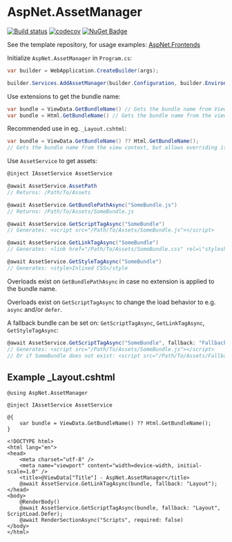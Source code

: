 # AspNet.AssetManager
[![Build status](https://ci.appveyor.com/api/projects/status/u369u4wt45hsw53f?svg=true)](https://ci.appveyor.com/project/Baune8D/aspnet-assetmanager)
[![codecov](https://codecov.io/gh/Baune8D/AspNet.AssetManager/branch/main/graph/badge.svg?token=M4KiXgJBnw)](https://codecov.io/gh/Baune8D/AspNet.AssetManager)
[![NuGet Badge](https://buildstats.info/nuget/AspNet.AssetManager)](https://www.nuget.org/packages/AspNet.AssetManager)

See the template repository, for usage examples: [AspNet.Frontends](https://github.com/Baune8D/AspNet.Frontends)

Initialize `AspNet.AssetManager` in `Program.cs`:
```csharp
var builder = WebApplication.CreateBuilder(args);

builder.Services.AddAssetManager(builder.Configuration, builder.Environment);
```

Use extensions to get the bundle name:
```csharp
var bundle = ViewData.GetBundleName() // Gets the bundle name from ViewData["Bundle"]
var bundle = Html.GetBundleName() // Gets the bundle name from the view context
```

Recommended use in eg. `_Layout.cshtml`:
```csharp
var bundle = ViewData.GetBundleName() ?? Html.GetBundleName();
// Gets the bundle name from the view context, but allows overriding it in ViewData["Bundle"]
```

Use `AssetService` to get assets:
```csharp
@inject IAssetService AssetService

@await AssetService.AssetPath
// Returns: /Path/To/Assets

@await AssetService.GetBundlePathAsync("SomeBundle.js")
// Returns: /Path/To/Assets/SomeBundle.js

@await AssetService.GetScriptTagAsync("SomeBundle")
// Generates: <script src="/Path/To/Assets/SomeBundle.js"></script>

@await AssetService.GetLinkTagAsync("SomeBundle")
// Generates: <link href="/Path/To/Assets/SomeBundle.css" rel=\"stylesheet\" />

@await AssetService.GetStyleTagAsync("SomeBundle")
// Generates: <style>Inlined CSS</style
```
Overloads exist on `GetBundlePathAsync` in case no extension is applied to the bundle name.

Overloads exist on `GetScriptTagAsync` to change the load behavior to e.g. `async` and/or `defer`.

A fallback bundle can be set on: `GetScriptTagAsync`, `GetLinkTagAsync`, `GetStyleTagAsync`:
```csharp
@await AssetService.GetScriptTagAsync("SomeBundle", fallback: "FallbackBundle")
// Generates: <script src="/Path/To/Assets/SomeBundle.js"></script>
// Or if SomeBundle does not exist: <script src="/Path/To/Assets/FallbackBundle.js"></script>
```

## Example _Layout.cshtml

```razor
@using AspNet.AssetManager

@inject IAssetService AssetService

@{
    var bundle = ViewData.GetBundleName() ?? Html.GetBundleName();
}

<!DOCTYPE html>
<html lang="en">
<head>
    <meta charset="utf-8" />
    <meta name="viewport" content="width=device-width, initial-scale=1.0" />
    <title>@ViewData["Title"] - AspNet.AssetManager</title>
    @await AssetService.GetLinkTagAsync(bundle, fallback: "Layout");
</head>
<body>
    @RenderBody()
    @await AssetService.GetScriptTagAsync(bundle, fallback: "Layout", ScriptLoad.Defer);
    @await RenderSectionAsync("Scripts", required: false)
</body>
</html>
```
